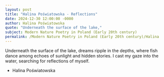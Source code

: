 ```yaml
---
layout: post
title: "Halina Poświatowska - Reflections"
date: 2024-12-30 12:00:00 -0000
author: Halina Poświatowska
quote: "Underneath the surface of the lake,"
subject: Modern Nature Poetry in Poland (Early 20th century)
permalink: /Modern Nature Poetry in Poland (Early 20th century)/Halina Poświatowska/Halina Poświatowska - Reflections
---
```


Underneath the surface of the lake,
   dreams ripple in the depths,
where fish dance among echoes
   of sunlight and hidden stories.
I cast my gaze into the water,
   searching for reflections of myself.

- Halina Poświatowska
